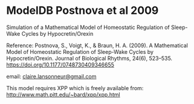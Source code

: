 # ModelDB Postnova et al 2009
Simulation of a Mathematical Model of Homeostatic Regulation of Sleep-Wake Cycles by Hypocretin/Orexin

Reference:
Postnova, S., Voigt, K., & Braun, H. A. (2009). A Mathematical Model of Homeostatic Regulation of Sleep-Wake Cycles by Hypocretin/Orexin. Journal of Biological Rhythms, 24(6), 523–535. https://doi.org/10.1177/0748730409346655

email: claire.lansonneur@gmail.com

This model requires XPP which is freely available from:
http://www.math.pitt.edu/~bard/xpp/xpp.html
